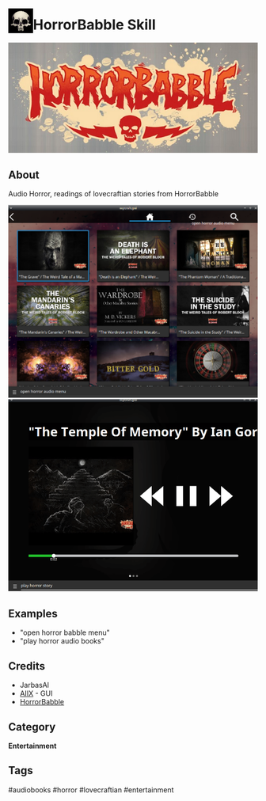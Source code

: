 # <img src='./res/icon/horrorbabble_icon.png' card_color='#40DBB0' width='50' height='50' style='vertical-align:bottom'/>HorrorBabble Skill

![](./res/horrorbabble_logo.png)

## About 

Audio Horror, readings of lovecraftian stories from HorrorBabble

![](./gui.png)
![](./gui.gif)


## Examples 

* "open horror babble menu"
* "play horror audio books"

## Credits 
- JarbasAl
- [AIIX](https://github.com/AIIX/) - GUI 
- [HorrorBabble](https://www.horrorbabble.com/)

## Category
**Entertainment**

## Tags
#audiobooks
#horror
#lovecraftian
#entertainment